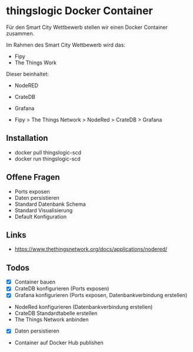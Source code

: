 # thingslogic Docker Container

Für den Smart City Wettbewerb stellen wir einen Docker Container zusammen.


Im Rahmen des Smart City Wettbewerb wird das:

* Fipy
* The Things Work

Dieser beinhaltet:

* NodeRED
* CrateDB
* Grafana

* Fipy > The Things Network > NodeRed > CrateDB > Grafana


## Installation

* docker pull thingslogic-scd
* docker run thingslogic-scd


## Offene Fragen

* Ports exposen
* Daten persistieren
* Standard Datenbank Schema
* Standard Visualisierung
* Default Konfiguration


## Links

* https://www.thethingsnetwork.org/docs/applications/nodered/


## Todos

* [x] Container bauen
* [x] CrateDB konfigurieren (Ports exposen)
* [x] Grafana konfigurieren (Ports exposen, Datenbankverbindung erstellen)
* NodeRed konfigurieren (Datenbankverbindung erstellen)
* CrateDB Standardtabelle erstellen
* The Things Network anbinden
* [x] Daten persistieren
* Container auf Docker Hub publishen
